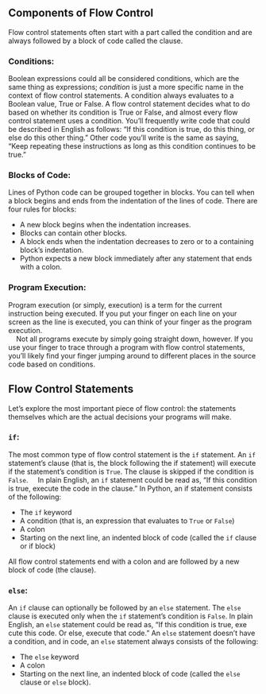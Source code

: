 ## Components of Flow Control
Flow control statements often start with a part called the condition and are always followed by a block of code called the clause. 

### Conditions:
Boolean expressions could all be considered conditions, which are the same thing as expressions; *condition* is just a more specific name in the context of flow control statements. A condition always evaluates to a Boolean value, True or False. A flow control statement decides what to do based on whether its condition is True or False, and almost every flow control statement uses a condition. You’ll frequently write code that could be described in English as follows: “If this condition is true, do this thing, or else do this other thing.” Other code you’ll write is the same as saying, “Keep repeating these instructions as long as this condition continues to be true.”

### Blocks of Code:
Lines of Python code can be grouped together in blocks. You can tell when a block begins and ends from the indentation of the lines of code. There are four rules for blocks:
- A new block begins when the indentation increases.
- Blocks can contain other blocks.
- A block ends when the indentation decreases to zero or to a containing block’s indentation.
- Python expects a new block immediately after any statement that ends 
with a colon.

### Program Execution:
Program execution (or simply, execution) is a term for the current instruction being executed. If you put your finger on each line on your screen as the line is executed, you can think of your finger as the program execution.  
&nbsp;&nbsp;&nbsp;&nbsp;Not all programs execute by simply going straight down, however. If you use your finger to trace through a program with flow control statements, you’ll likely find your finger jumping around to different places in the source code based on conditions.

## Flow Control Statements
Let’s explore the most important piece of flow control: the statements themselves which are the actual decisions your programs will make.

### `if`:
The most common type of flow control statement is the `if` statement. An `if` statement’s clause (that is, the block following the if statement) will execute if the statement’s condition is `True`. The clause is skipped if the condition is `False`.
&nbsp;&nbsp;&nbsp;&nbsp;In plain English, an `if` statement could be read as, “If this condition is true, execute the code in the clause.” In Python, an if statement consists of the following:
- The `if` keyword
- A condition (that is, an expression that evaluates to `True` or `False`)
- A colon
- Starting on the next line, an indented block of code (called the `if` clause or if block)

All flow control statements end with a colon and are followed by a new block of code (the clause).

### `else`:
An `if` clause can optionally be followed by an `else` statement. The `else` clause is executed only when the `if` statement’s condition is `False`. In plain English, an `else` statement could be read as, “If this condition is true, exe
cute this code. Or else, execute that code.” An `else` statement doesn’t have a condition, and in code, an `else` statement always consists of the following:
- The `else` keyword
- A colon
- Starting on the next line, an indented block of code (called the `else` clause or `else` block).
